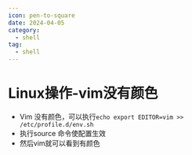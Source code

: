 ```yaml
---
icon: pen-to-square
date: 2024-04-05
category:
  - shell
tag:
  - shell
---
```

# Linux操作-vim没有颜色

- Vim 没有颜色，可以执行`echo export EDITOR=vim >> /etc/profile.d/env.sh`
- 执行source 命令使配置生效
- 然后vim就可以看到有颜色
